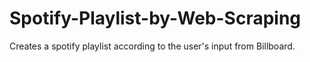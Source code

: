 

# Spotify-Playlist-by-Web-Scraping
Creates a spotify playlist according to the user's input from Billboard.
